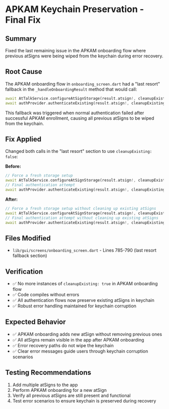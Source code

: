 # APKAM Keychain Preservation - Final Fix

## Summary
Fixed the last remaining issue in the APKAM onboarding flow where previous atSigns were being wiped from the keychain during error recovery.

## Root Cause
The APKAM onboarding flow in `onboarding_screen.dart` had a "last resort" fallback in the `_handleOnboardingResult` method that would call:
```dart
await AtTalkService.configureAtSignStorage(result.atsign!, cleanupExisting: true);
await authProvider.authenticateExisting(result.atsign!, cleanupExisting: true);
```

This fallback was triggered when normal authentication failed after successful APKAM enrollment, causing all previous atSigns to be wiped from the keychain.

## Fix Applied
Changed both calls in the "last resort" section to use `cleanupExisting: false`:

**Before:**
```dart
// Force a fresh storage setup
await AtTalkService.configureAtSignStorage(result.atsign!, cleanupExisting: true);
// Final authentication attempt
await authProvider.authenticateExisting(result.atsign!, cleanupExisting: true);
```

**After:**
```dart
// Force a fresh storage setup without cleaning up existing atSigns
await AtTalkService.configureAtSignStorage(result.atsign!, cleanupExisting: false);
// Final authentication attempt without cleaning up existing atSigns
await authProvider.authenticateExisting(result.atsign!, cleanupExisting: false);
```

## Files Modified
- `lib/gui/screens/onboarding_screen.dart` - Lines 785-790 (last resort fallback section)

## Verification
- ✅ No more instances of `cleanupExisting: true` in APKAM onboarding flow
- ✅ Code compiles without errors
- ✅ All authentication flows now preserve existing atSigns in keychain
- ✅ Robust error handling maintained for keychain corruption

## Expected Behavior
- ✅ APKAM onboarding adds new atSign without removing previous ones
- ✅ All atSigns remain visible in the app after APKAM onboarding
- ✅ Error recovery paths do not wipe the keychain
- ✅ Clear error messages guide users through keychain corruption scenarios

## Testing Recommendations
1. Add multiple atSigns to the app
2. Perform APKAM onboarding for a new atSign
3. Verify all previous atSigns are still present and functional
4. Test error scenarios to ensure keychain is preserved during recovery
